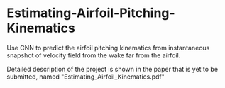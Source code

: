 # Estimating-Airfoil-Pitching-Kinematics
Use CNN to predict the airfoil pitching kinematics from instantaneous snapshot of velocity field from the wake far from the airfoil.

Detailed description of the project is shown in the paper that is yet to be submitted, named "Estimating_Airfoil_Kinematics.pdf"
